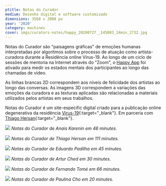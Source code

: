 ```yaml
---
ptitle: Notas do Curador
medium: Desenho digital e software customizado
dimensions: 3568 x 2008 px
year: '2020'
category: machines
cover: imgs/curators-notes/happy_20200727__145003_24min_2732.jpg
---
```

Notas do Curador são "paisagens gráficas" de emoções humanas interpretadas por algoritmos sobre o processo de atuação como artista-curadora durante a Residência online Virus-19. Ao longo de um ciclo de sessões de mentoria na Internet através do "Zoom", o [Happy App](../the-happy-app/) foi ativado para medir os estados mentais dos participantes ao longo das chamadas de vídeo.

As linhas brancas 2D correspondem aos níveis de felicidade dos artistas ao longo das conversas. As imagens 3D correspondem a variações das emoções da curadora e as texturas aplicadas são relacionadas a materiais utilizados pelos artistas em seus trabalhos.

Notas do Curador é um site-especific digital criado para a publicação online degenerativa da residência [Virus-19](https://res19encia.github.io/pt/){:target="_blank"}. Em parceria com [Thiago Hersan](https://thiagohersan.com){:target="_blank"}.

![]({{site.baseurl}}/imgs/curators-notes/happy_20200728__150537_46min_2552.jpg)
_Notas do Curador de Anais Karenin em 46 minutes._

![]({{site.baseurl}}/imgs/curators-notes/happy_20200810__112344_111minutos_3568.jpg)
_Notas do Curador de Thiago Hersan em 111 minutes._

![]({{site.baseurl}}/imgs/curators-notes/happy_20200810__131221_45min_3904.jpg)
_Notas do Curador de Eduardo Padilha em 45 minutes._

![]({{site.baseurl}}/imgs/curators-notes/happy_20200728__160200_30min_2552.jpg)
_Notas do Curador de Artur Ched em 30 minutes._

![]({{site.baseurl}}/imgs/curators-notes/happy_20200728__142501_66min_2324.jpg)
_Notas do Curador de Fernando Tomé em 66 minutes._

![]({{site.baseurl}}/imgs/curators-notes/happy_20200810__114937_20min_3568.jpg)
_Notas do Curador de Paulina Cho em 20 minutes._
